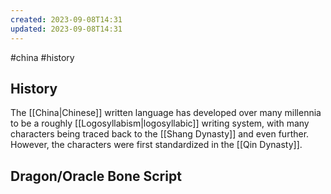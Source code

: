 ```yaml
---
created: 2023-09-08T14:31
updated: 2023-09-08T14:31
---
```

#china #history 

## History
The [[China|Chinese]] written language has developed over many millennia to be a roughly [[Logosyllabism|logosyllabic]] writing system, with many characters being traced back to the [[Shang Dynasty]] and even further. However, the characters were first standardized in the [[Qin Dynasty]].

## Dragon/Oracle Bone Script
